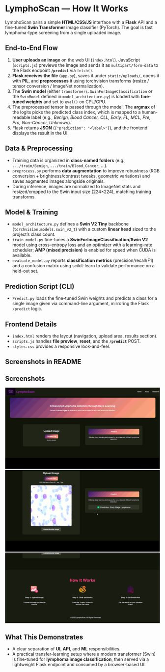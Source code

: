 # LymphoScan — How It Works

LymphoScan pairs a simple **HTML/CSS/JS** interface with a **Flask** API and a fine-tuned **Swin Transformer** image classifier (PyTorch). The goal is fast lymphoma-type screening from a single uploaded image.

## End-to-End Flow
1. **User uploads an image** on the web UI (`index.html`). JavaScript (`scripts.js`) previews the image and sends it as `multipart/form-data` to the Flask endpoint **`/predict`** via `fetch()`.
2. **Flask receives the file** (`app.py`), saves it under `static/uploads/`, opens it with **PIL**, and **preprocesses** it using torchvision transforms (resize / tensor conversion / ImageNet normalization).
3. The **Swin model** (either `transformers.SwinForImageClassification` or the `SwinModel` defined in `model_architecture.py`) is loaded with **fine-tuned weights** and set to `eval()` on CPU/GPU.
4. The preprocessed tensor is passed through the model. The **argmax** of the logits picks the predicted class index, which is mapped to a human-readable label (e.g., *Benign, Blood Cancer, CLL, Early, FL, MCL, Pre, Pro, Non-Cancer, Unknown*).
5. Flask returns **JSON** (`{"prediction": "<label>"}`), and the frontend displays the result in the UI.

## Data & Preprocessing
- Training data is organized in **class-named folders** (e.g., `.../train/Benign`, `.../train/Blood_Cancer`, …).  
- `preprocess.py` performs **data augmentation** to improve robustness (RGB conversion + brightness/contrast tweaks, geometric variations) and saves augmented images alongside originals.
- During inference, images are normalized to ImageNet stats and resized/cropped to the Swin input size (224×224), matching training transforms.

## Model & Training
- `model_architecture.py` defines a **Swin V2 Tiny** backbone (`torchvision.models.swin_v2_t`) with a custom **linear head** sized to the project’s class count.  
- `train_model.py` fine-tunes a **SwinForImageClassification**/**Swin V2** model using cross-entropy loss and an optimizer with a learning-rate scheduler; **AMP (mixed precision)** is enabled for speed when CUDA is available.
- `evaluate_model.py` reports **classification metrics** (precision/recall/F1) and a confusion matrix using scikit-learn to validate performance on a held-out set.

## Prediction Script (CLI)
- `Predict.py` loads the fine-tuned Swin weights and predicts a class for a single image given via command-line argument, mirroring the Flask `/predict` logic.

## Frontend Details
- `index.html` renders the layout (navigation, upload area, results section).  
- `scripts.js` handles **file preview**, **reset**, and the **`/predict`** POST.  
- `styles.css` provides a responsive look-and-feel.

## Screenshots in README
## Screenshots
![Screen 1](docs/In1.png)
![Screen 2](docs/In2.png)
![Screen 3](docs/In3.png)

## What This Demonstrates
- A clear separation of **UI**, **API**, and **ML** responsibilities.  
- A practical transfer-learning setup where a modern transformer (Swin) is fine-tuned for **lymphoma image classification**, then served via a lightweight Flask endpoint and consumed by a browser-based UI.

